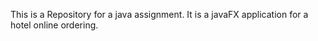 This is a Repository for a java assignment.
It is a javaFX application for a hotel online ordering.
